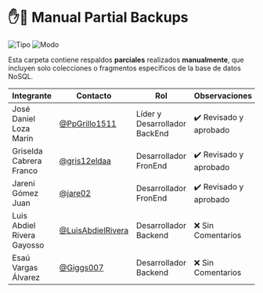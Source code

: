 # ✋🧩 Manual Partial Backups

![Tipo](https://img.shields.io/badge/Backup-Parcial-orange?style=flat-square)
![Modo](https://img.shields.io/badge/Generación-Manual-yellow?style=flat-square)

Esta carpeta contiene respaldos **parciales** realizados **manualmente**, que incluyen solo colecciones o fragmentos específicos de la base de datos NoSQL.

|Integrante|Contacto|Rol|Observaciones|
|------------|--------|---|---|
|José Daniel Loza Marín |[@PpGrillo1511](https://github.com/PpGrillo1511)|Líder y Desarrollador BackEnd|✔️  Revisado y aprobado|
|Griselda Cabrera Franco |[@gris12eldaa](https://github.com/gris12eldaa])|Desarrollador FronEnd|✔️  Revisado y aprobado|
|Jareni Gómez Juan |[@jare02](https://github.com/jare02)|Desarrollador FronEnd|✔️  Revisado y aprobado|
|Luis Abdiel Rivera Gayosso |[@LuisAbdielRivera](https://github.com/LuisAbdielRivera)|Desarrollador Backend|❌ Sin Comentarios|
|Esaú Vargas Álvarez |[@Giggs007](https://github.com/Giggs007)|Desarrollador Backend|❌ Sin Comentarios|